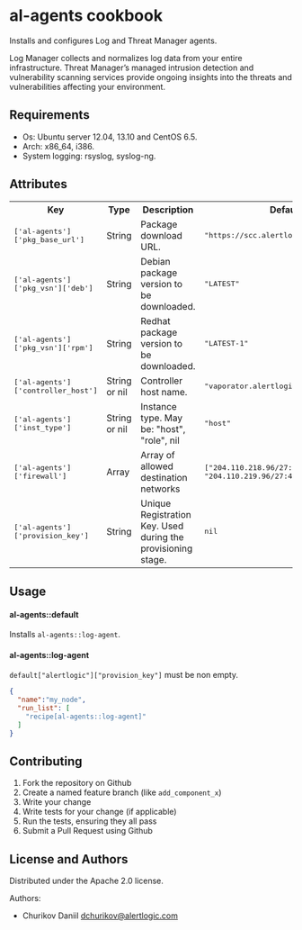 al-agents cookbook
=========================

Installs and configures Log and Threat Manager agents.

Log Manager collects and normalizes log data from your entire infrastructure.
Threat Manager’s managed intrusion detection and vulnerability scanning services
provide ongoing insights into the threats and vulnerabilities affecting your
environment.

Requirements
------------

* Os: Ubuntu server 12.04, 13.10 and CentOS 6.5.
* Arch: x86_64, i386.
* System logging: rsyslog, syslog-ng.

Attributes
----------

<table>
  <tr>
    <th>Key</th>
    <th>Type</th>
    <th>Description</th>
    <th>Default</th>
  </tr>
  <tr>
    <td><tt>['al-agents']['pkg_base_url']</tt></td>
    <td>String</td>
    <td>Package download URL.</td>
    <td><tt>"https://scc.alertlogic.net/software"</tt></td>
  </tr>
  <tr>
    <td><tt>['al-agents']['pkg_vsn']['deb']</tt></td>
    <td>String</td>
    <td>Debian package version to be downloaded.</td>
    <td><tt>"LATEST"</tt></td>
  </tr>
  <tr>
    <td><tt>['al-agents']['pkg_vsn']['rpm']</tt></td>
    <td>String</td>
    <td>Redhat package version to be downloaded.</td>
    <td><tt>"LATEST-1"</tt></td>
  </tr>
  <tr>
    <td><tt>['al-agents']['controller_host']</tt></td>
    <td>String or nil</td>
    <td>Controller host name.</td>
    <td><tt>"vaporator.alertlogic.com"</tt></td>
  </tr>
  <tr>
    <td><tt>['al-agents']['inst_type']</tt></td>
    <td>String or nil</td>
    <td>Instance type. May be: "host", "role", nil</td>
    <td><tt>"host"</tt></td>
  </tr>
  <tr>
    <td><tt>['al-agents']['firewall']</tt></td>
    <td>Array</td>
    <td>Array of allowed destination networks</td>
    <td><tt>["204.110.218.96/27:443", "204.110.219.96/27:443"]</tt></td>
  </tr>
  <tr>
    <td><tt>['al-agents']['provision_key']</tt></td>
    <td>String</td>
    <td>Unique Registration Key. Used during the provisioning stage.</td>
    <td><tt>nil</tt></td>
  </tr>
</table>

Usage
-----
#### al-agents::default
Installs `al-agents::log-agent`.

#### al-agents::log-agent
`default["alertlogic"]["provision_key"]` must be non empty.

```json
{
  "name":"my_node",
  "run_list": [
    "recipe[al-agents::log-agent]"
  ]
}
```

Contributing
------------
1. Fork the repository on Github
2. Create a named feature branch (like `add_component_x`)
3. Write your change
4. Write tests for your change (if applicable)
5. Run the tests, ensuring they all pass
6. Submit a Pull Request using Github

License and Authors
-------------------
Distributed under the Apache 2.0 license.

Authors:
* Churikov Daniil <dchurikov@alertlogic.com>
